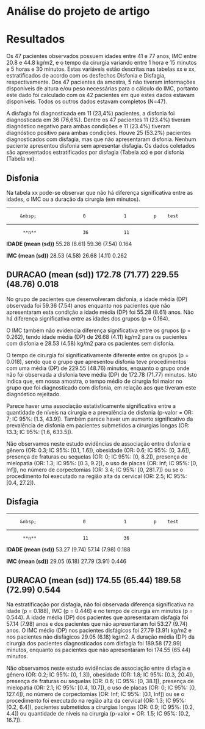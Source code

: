 # Análise do projeto de artigo





# Resultados



Os 47 pacientes observados possuem idades entre 41 e 77 anos, IMC entre 20.8 e 44.8 kg/m2, e o tempo da cirurgia variando entre 1 hora e 15 minutos e 5 horas e 30 minutos.
Estas variáveis estão descritas nas tabelas xx e xx, estratificados de acordo com os desfechos Disfonia e Disfagia, respectivamente.
Dos 47 pacientes da amostra, 5 não tiveram informações disponíveis de altura e/ou peso necessárias para o cálculo do IMC, portanto este dado foi calculado com os 42 pacientes em que estes dados estavam disponíveis.
Todos os outros dados estavam completos (N=47).

A disfagia foi diagnosticada em 11 (23,4%) pacientes, a disfonia foi diagnosticada em 36 (76,6%).
Dentre os 47 pacientes 11 (23.4%) tiveram diagnóstico negativo para ambas condições e 11 (23.4%) tiveram diagnóstico positivo para ambas condições. 
Houve 25 (53.2%) pacientes diagnosticados com disfagia, mas que não apresentaram disfonia.
Nenhum paciente apresentou disfonia sem apresentar disfagia.
Os dados coletados são apresentados estratificados por disfagia (Tabela xx) e por disfonia (Tabela xx).

## Disfonia

Na tabela xx pode-se observar que não há diferença significativa entre as idades, o IMC ou a duração da cirurgia (em minutos).


--------------------------------------------------------------------
         &nbsp;                 0              1          p    test 
------------------------- -------------- -------------- ----- ------
          **n**                 36             11                   

  **IDADE (mean (sd))**    55.28 (8.61)   59.36 (7.54)  0.164       

   **IMC (mean (sd))**     28.53 (4.58)   26.68 (4.11)  0.262       

 **DURACAO (mean (sd))**  172.78 (71.77) 229.55 (48.76) 0.018       
--------------------------------------------------------------------

No grupo de pacientes que desenvolveram disfonia, a idade média (DP) observada foi 59.36 (7.54) anos enquanto nos pacientes que não apresentaram esta condição a idade média (DP) foi 55.28 (8.61) anos.
Não há diferença significativa entre as idades dos grupos (p = 0.164).

O IMC também não evidencia diferença significativa entre os grupos (p = 0.262), tendo idade média (DP) de 26.68 (4.11) kg/m2 para os pacientes com disfonia e 28.53 (4.58) kg/m2 para os pacientes sem disfonia.

O tempo de cirurgia foi significativamente diferente entre os grupos (p = 0.018), sendo que o grupo que apresentou disfonia teve procedimentos com uma média (DP) de 229.55 (48.76) minutos, enquanto o grupo onde não foi observada a disfonia teve média (DP) de 172.78 (71.77) minutos.
Isto indica que, em nossa amostra, o tempo médio de cirurgia foi maior no grupo que foi diagnosticado com disfonia, em relação aos que tiveram este diagnóstico rejeitado.

Parece haver uma associação estatisticamente significativa entre a quantidade de níveis na cirurgia e a prevalência de disfonia (p-valor = OR: 7; IC 95%: [1.3, 43.9]).
Também parece haver um aumento significativo da prevalência de disfonia em pacientes submetidos a cirurgias longas (OR: 13.3; IC 95%: [1.6, 633.5]).

Não observamos neste estudo evidências de associação entre disfonia e
gênero (OR: 0.3; IC 95%: [0.1, 1.6]),
obesidade (OR: 0.6; IC 95%: [0, 3.6]),
presença de fraturas ou sequelas (OR: 0; IC 95%: [0, 8.2]),
presença de mielopatia (OR: 1.3; IC 95%: [0.3, 9.2]),
o uso de placas (OR: Inf; IC 95%: [0, Inf]),
no número de corpectomias (OR: 3.4; IC 95%: [0, 281.7])
ou
se o procedimento foi executado na região alta da cervical (OR: 2.5; IC 95%: [0.4, 27.2]).

## Disfagia


--------------------------------------------------------------------
         &nbsp;                 0              1          p    test 
------------------------- -------------- -------------- ----- ------
          **n**                 11             36                   

  **IDADE (mean (sd))**    53.27 (9.74)   57.14 (7.98)  0.188       

   **IMC (mean (sd))**     29.05 (6.18)   27.79 (3.91)  0.446       

 **DURACAO (mean (sd))**  174.55 (65.44) 189.58 (72.99) 0.544       
--------------------------------------------------------------------

Na estratificação por disfagia, não foi observada diferença significativa na idade (p = 0.188), IMC (p = 0.446) e no tempo de cirurgia em minutos (p = 0.544).
A idade média (DP) dos pacientes que apresentaram disfagia foi 57.14 (7.98) anos e dos pacientes que não apresentaram foi 53.27 (9.74) anos.
O IMC médio (DP) nos pacientes disfágicos foi 27.79 (3.91) kg/m2 e nos pacientes não disfágicos 29.05 (6.18) kg/m2.
A duração média (DP) da cirurgia dos pacientes diagnosticados com disfagia foi 189.58 (72.99) minutos, enquanto os pacientes que não apresentaram foi 174.55 (65.44) minutos.

Não observamos neste estudo evidências de associação entre disfagia e
gênero (OR: 0.2; IC 95%: [0, 1.3]),
obesidade (OR: 1.8; IC 95%: [0.3, 20.4]),
presença de fraturas ou sequelas (OR: 0.6; IC 95%: [0, 38.1]),
presença de mielopatia (OR: 2.1; IC 95%: [0.4, 10.7]),
o uso de placas (OR: 0; IC 95%: [0, 127.4]),
no número de corpectomias (OR: Inf; IC 95%: [0.1, Inf])
ou
se o procedimento foi executado na região alta da cervical (OR: 1.3; IC 95%: [0.2, 6.4]),
pacientes submetidos a cirurgias longas (OR: 0.9; IC 95%: [0.2, 4.4]) ou
quantidade de níveis na cirurgia (p-valor = OR: 1.5; IC 95%: [0.2, 16.7]).
